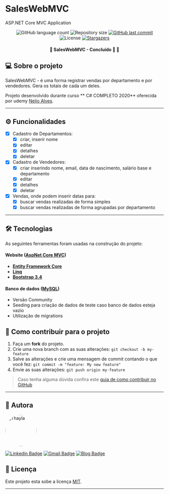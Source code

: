 # SalesWebMVC
ASP.NET Core MVC Application

<p align="center">
  <img alt="GitHub language count" src="https://img.shields.io/github/languages/count/ThayPedroso/SalesWebMVC?color=%2304D361">

  <img alt="Repository size" src="https://img.shields.io/github/repo-size/ThayPedroso/SalesWebMVC">

  <a href="https://github.com/ThayPedroso/SalesWebMVC/commits/master">
    <img alt="GitHub last commit" src="https://img.shields.io/github/last-commit/ThayPedroso/SalesWebMVC">
  </a>

   <img alt="License" src="https://img.shields.io/badge/license-MIT-brightgreen">
   <a href="https://github.com/ThayPedroso/SalesWebMVC/stargazers">
    <img alt="Stargazers" src="https://img.shields.io/github/stars/ThayPedroso/SalesWebMVC?style=social">
  </a> 
</p>

<h4 align="center"> 
	🚧  SalesWebMVC - Concluído 🚀 🚧
</h4>

## 💻 Sobre o projeto

SalesWebMVC - é uma forma registrar vendas por departamento e por vendedores. Gera os totais de cada um deles. 


Projeto desenvolvido durante  curso ** C# COMPLETO 2020** oferecida por udemy [Nelio Alves](https://www.udemy.com/course/programacao-orientada-a-objetos-csharp/).

---

## ⚙️ Funcionalidades

- [x] Cadastro de Departamentos:
  - [x] criar, inserir nome
  - [x] editar
  - [x] detalhes
  - [x] deletar
  
- [x] Cadastro de Vendedores:
  - [x] criar inserindo nome, email, data de nascimento, salário base e departamento
  - [x] editar
  - [x] detalhes
  - [x] deletar

- [x] Vendas, onde podem inserir datas para:
  - [x] buscar vendas realizadas de forma simples
  - [x] buscar vendas realizadas de forma agrupadas por departamento

---

## 🛠 Tecnologias

As seguintes ferramentas foram usadas na construção do projeto:

#### **Website**  ([AspNet Core MVC](https://docs.microsoft.com/pt-br/aspnet/core/mvc/overview?view=aspnetcore-5.0))

-   **[Entity Framework Core](https://docs.microsoft.com/pt-br/ef/core/)**
-   **[Linq](https://docs.microsoft.com/pt-br/dotnet/csharp/programming-guide/concepts/linq/introduction-to-linq-queries)**
-   **[Bootstrap 3.4](https://getbootstrap.com/docs/3.4/getting-started/)**

#### **Banco de dados**  ([MySQL](https://www.mysql.com/))

-   Versão Community
-   Seeding para criação de dados de teste caso banco de dados esteja vazio
-   Utilização de migrations

## 💪 Como contribuir para o projeto

1. Faça um **fork** do projeto.
2. Crie uma nova branch com as suas alterações: `git checkout -b my-feature`
3. Salve as alterações e crie uma mensagem de commit contando o que você fez: `git commit -m "feature: My new feature"`
4. Envie as suas alterações: `git push origin my-feature`
> Caso tenha alguma dúvida confira este [guia de como contribuir no GitHub](./CONTRIBUTING.md)
---

## :woman: Autora

<a href="https://www.linkedin.com/in/thaylapedroso/">
 <img style="border-radius: 50%;" src="https://avatars3.githubusercontent.com/u/44008476?s=460&u=7dbb833a401c575edc98f696cb5823d3b5e78e72&v=4" width="100px;" alt="Thayla"/>
 <br />
</a>

 [![Linkedin Badge](https://img.shields.io/badge/-LinkedIn-blue?style=flat-square&logo=Linkedin&logoColor=white&link=https://www.linkedin.com/in/thaylapedroso/)](https://www.linkedin.com/in/thaylapedroso/) [![Gmail Badge](https://img.shields.io/badge/-GMail-c14438?style=flat-square&logo=Gmail&logoColor=white&link=mailto:thayla.pedroso88@gmail.com)](mailto:thayla.pedroso88@gmail.com) [![Blog Badge](https://img.shields.io/badge/-Blog-green?style=flat-square&logo=Blog&logoColor=white&link=http://pensaengenheira.blogspot.com/)](http://pensaengenheira.blogspot.com/)

## 📝 Licença

Este projeto esta sobe a licença [MIT](./LICENSE).

---
